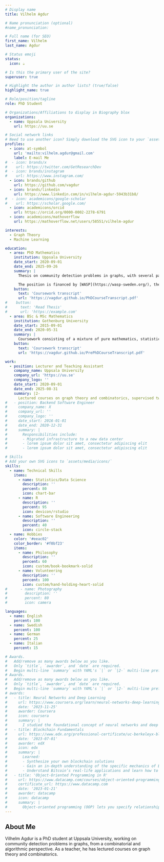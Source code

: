 ```yaml
---
# Display name
title: Vilhelm Agdur

# Name pronunciation (optional)
#name_pronunciation: 

# Full name (for SEO)
first_name: Vilhelm
last_name: Agdur

# Status emoji
status:
  icon: ☕️

# Is this the primary user of the site?
superuser: true

# Highlight the author in author lists? (true/false)
highlight_name: true

# Role/position/tagline
role: PhD Student

# Organizations/Affiliations to display in Biography blox
organizations:
  - name: Uppsala University
    url: https://uu.se

# Social network links
# Need to use another icon? Simply download the SVG icon to your `assets/media/icons/` folder.
profiles:
  - icon: at-symbol
    url: 'mailto:vilhelm.agdur@gmail.com'
    label: E-mail Me
#  - icon: brands/x
#    url: https://twitter.com/GetResearchDev
#  - icon: brands/instagram
#    url: https://www.instagram.com/
  - icon: brands/github
    url: https://github.com/vagdur
  - icon: brands/linkedin
    url: https://www.linkedin.com/in/vilhelm-agdur-5943b31b8/
#  - icon: academicons/google-scholar
#    url: https://scholar.google.com/
  - icon: academicons/orcid
    url: https://orcid.org/0000-0002-2278-6791
  - icon: academicons/mathoverflow
    url: https://mathoverflow.net/users/58551/vilhelm-agdur

interests:
  - Graph Theory
  - Machine Learning

education:
  - area: PhD Mathematics
    institution: Uppsala University
    date_start: 2020-09-01
    date_end: 2025-09-26
    summary: |
      Thesis on community detection problems in graphs, with several papers on various aspects of this.

      The position is financed by [WASP](https://wasp-sweden.org/), the largest-ever privately funded Swedish research program on AI and Autonomous Systems, and thus included significant coursework on artifical intelligence and software engineering.
    button:
      text: 'Coursework transcript'
      url: 'https://vagdur.github.io/PhDCourseTranscript.pdf'
#    button:
#      text: 'Read Thesis'
#      url: 'https://example.com'
  - area: BSc & MSc Mathematics
    institution: Gothenburg University
    date_start: 2015-09-01
    date_end: 2020-05-31
    summary: |
      Coursework consisting of a mixture of pure mathematics, statistics, and machine learning. Master's and bachelor's theses in probability.
    button:
      text: 'Coursework transcript'
      url: 'https://vagdur.github.io/PrePhDCourseTranscript.pdf'

work:
  - position: Lecturer and Teaching Assistant
    company_name: Uppsala University
    company_url: 'https://uu.se'
    company_logo: ''
    date_start: 2020-09-01
    date_end: 2025-08-31
    summary: |2-
      Lectured courses on graph theory and combinatorics, supervised two bachelor's theses, and was a teaching assistant for various basic statistics and probability courses many times.
#   - position: Backend Software Engineer
#     company_name: X
#     company_url: ''
#     company_logo: ''
#     date_start: 2016-01-01
#     date_end: 2020-12-31
#     summary: |
#       Responsibilities include:
#       - Migrated infrastructure to a new data center
#       - lorem ipsum dolor sit amet, consectetur adipiscing elit
#       - lorem ipsum dolor sit amet, consectetur adipiscing elit

# Skills
# Add your own SVG icons to `assets/media/icons/`
skills:
  - name: Technical Skills
    items:
      - name: Statistics/Data Science
        description: ''
        percent: 80
        icon: chart-bar
      - name: R
        description: ''
        percent: 95
        icon: devicon/rstudio
      - name: Software Engineering
        description: ''
        percent: 40
        icon: circle-stack
  - name: Hobbies
    color: '#eeac02'
    color_border: '#f0bf23'
    items:
      - name: Philosophy
        description: ''
        percent: 60
        icon: custom/book-bookmark-solid
      - name: Volunteering
        description: ''
        percent: 100
        icon: custom/hand-holding-heart-solid
#      - name: Photography
#        description: ''
#        percent: 80
#        icon: camera

languages:
  - name: English
    percent: 100
  - name: Swedish
    percent: 100
  - name: German
    percent: 25
  - name: Italian
    percent: 15

# Awards.
#   Add/remove as many awards below as you like.
#   Only `title`, `awarder`, and `date` are required.
#   Begin multi-line `summary` with YAML's `|` or `|2-` multi-line prefix and indent 2 spaces below.
# Awards.
#   Add/remove as many awards below as you like.
#   Only `title`, `awarder`, and `date` are required.
#   Begin multi-line `summary` with YAML's `|` or `|2-` multi-line prefix and indent 2 spaces below.
# awards:
#   - title: Neural Networks and Deep Learning
#     url: https://www.coursera.org/learn/neural-networks-deep-learning
#     date: '2023-11-25'
#     awarder: Coursera
#     icon: coursera
#     summary: |
#       I studied the foundational concept of neural networks and deep learning. By the end, I was familiar with the significant technological trends driving the rise of deep learning; build, train, and apply fully connected deep neural networks; implement efficient (vectorized) neural networks; identify key parameters in a neural network’s architecture; and apply deep learning to your own applications.
#   - title: Blockchain Fundamentals
#     url: https://www.edx.org/professional-certificate/uc-berkeleyx-blockchain-fundamentals
#     date: '2023-07-01'
#     awarder: edX
#     icon: edx
#     summary: |
#       Learned:
#       - Synthesize your own blockchain solutions
#       - Gain an in-depth understanding of the specific mechanics of Bitcoin
#       - Understand Bitcoin’s real-life applications and learn how to attack and destroy Bitcoin, Ethereum, smart contracts and Dapps, and alternatives to Bitcoin’s Proof-of-Work consensus algorithm
#   - title: 'Object-Oriented Programming in R'
#     url: https://www.datacamp.com/courses/object-oriented-programming-with-s3-and-r6-in-r
#     certificate_url: https://www.datacamp.com
#     date: '2023-01-21'
#     awarder: datacamp
#     icon: datacamp
#     summary: |
#       Object-oriented programming (OOP) lets you specify relationships between functions and the objects that they can act on, helping you manage complexity in your code. This is an intermediate level course, providing an introduction to OOP, using the S3 and R6 systems. S3 is a great day-to-day R programming tool that simplifies some of the functions that you write. R6 is especially useful for industry-specific analyses, working with web APIs, and building GUIs.
---
```


## About Me

Vilhelm Agdur is a PhD student at Uppsala University, working on community detection problems in graphs, from a combinatorial and algorithmic perspective. As a teacher, he has lectured courses on graph theory and combinatorics.
